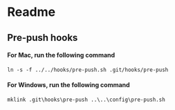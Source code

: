 # Readme

## **Pre-push hooks**
#### For Mac, run the following command

    
    ln -s -f ../../hooks/pre-push.sh .git/hooks/pre-push

#### For Windows, run the following command

    mklink .git\hooks\pre-push ..\..\config\pre-push.sh

